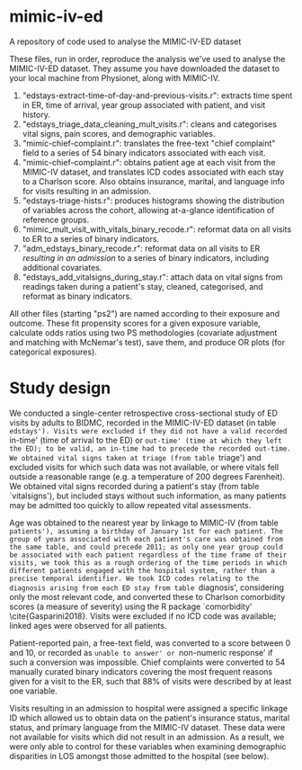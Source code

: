 # mimic-iv-ed
A repository of code used to analyse the MIMIC-IV-ED dataset

These files, run in order, reproduce the analysis we've used to analyse the MIMIC-IV-ED dataset. They assume you have downloaded the dataset to your local machine from Physionet, along with MIMIC-IV.

1. "edstays-extract-time-of-day-and-previous-visits.r": extracts time spent in ER, time of arrival, year group associated with patient, and visit history.
2. "edstays_triage_data_cleaning_mult_visits.r": cleans and categorises vital signs, pain scores, and demographic variables.
3. "mimic-chief-complaint.r": translates the free-text "chief complaint" field to a series of 54 binary indicators associated with each visit.
4. "mimic-chief-complaint.r": obtains patient age at each visit from the MIMIC-IV dataset, and translates ICD codes associated with each stay to a Charlson score. Also obtains insurance, marital, and language info for visits resulting in an admission.
5. "edstays-triage-hists.r": produces histograms showing the distribution of variables across the cohort, allowing at-a-glance identification of reference groups.
6. "mimic_mult_visit_with_vitals_binary_recode.r": reformat data on all visits to ER to a series of binary indicators.
7. "adm_edstays_binary_recode.r": reformat data on all visits to ER *resulting in an admission* to a series of binary indicators, including additional covariates.
8. "edstays_add_vitalsigns_during_stay.r": attach data on vital signs from readings taken during a patient's stay, cleaned, categorised, and reformat as binary indicators.

All other files (starting "ps2") are named according to their exposure and outcome. These fit propensity scores for a given exposure variable, calculate odds ratios using two PS methodologies (covariate adjustment and matching with McNemar's test), save them, and produce OR plots (for categorical exposures).

# Study design

We conducted a single-center retrospective cross-sectional study of ED visits by adults to BIDMC, recorded in the MIMIC-IV-ED dataset (in table `edstays'). Visits were excluded if they did not have a valid recorded `in-time' (time of arrival to the ED) or `out-time' (time at which they left the ED); to be valid, an in-time had to precede the recorded out-time. We obtained vital signs taken at triage (from table `triage') and excluded visits for which such data was not available, or where vitals fell outside a reasonable range (e.g. a temperature of 200 degrees Farenheit). We obtained vital signs recorded during a patient's stay (from table `vitalsigns'), but included stays without such information, as many patients may be admitted too quickly to allow repeated vital assessments. 

Age was obtained to the nearest year by linkage to MIMIC-IV (from table `patients'), assuming a birthday of January 1st for each patient. The group of years associated with each patient's care was obtained from the same table, and could precede 2011; as only one year group could be associated with each patient regardless of the time frame of their visits, we took this as a rough ordering of the time periods in which different patients engaged with the hospital system, rather than a precise temporal identifier. We took ICD codes relating to the diagnosis arising from each ED stay from table `diagnosis', considering only the most relevant code, and converted these to Charlson comorbidity scores (a measure of severity) using the R package `comorbidity' \cite{Gasparini2018}. Visits were excluded if no ICD code was available; linked ages were observed for all patients.

Patient-reported pain, a free-text field, was converted to a score between 0 and 10, or recorded as `unable to answer' or `non-numeric response' if such a conversion was impossible. Chief complaints were converted to 54 manually curated binary indicators covering the most frequent reasons given for a visit to the ER, such that 88\% of visits were described by at least one variable.

Visits resulting in an admission to hospital were assigned a specific linkage ID which allowed us to obtain data on the patient's insurance status, marital status, and primary language from the MIMIC-IV dataset. These data were not available for visits which did not result in an admission. As a result, we were only able to control for these variables when examining demographic disparities in LOS amongst those admitted to the hospital (see below).
